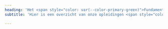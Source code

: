 ```yaml
---
heading: 'Het <span style="color: var(--color-primary-green)">Fundament</span>.'
subtitle: 'Hier is een overzicht van onze opleidingen <span style="color: var(--color-primary-green)">.</span>'

---
```

